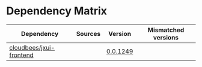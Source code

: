 # Dependency Matrix

Dependency | Sources | Version | Mismatched versions
---------- | ------- | ------- | -------------------
[cloudbees/jxui-frontend](https://github.com/cloudbees/jxui-frontend) |  | [0.0.1249](https://github.com/cloudbees/jxui-frontend/releases/tag/v0.0.1249) | 

